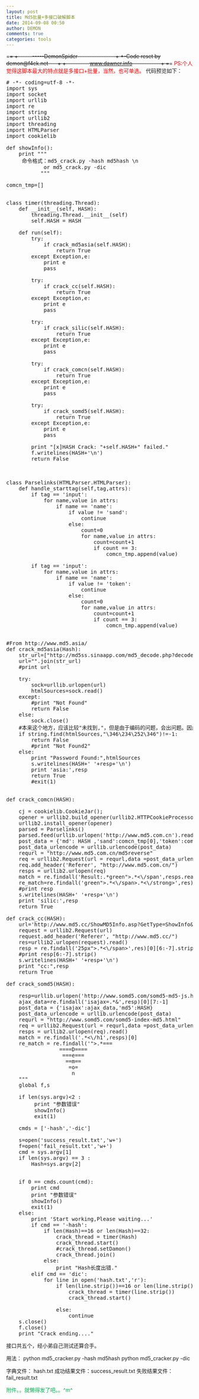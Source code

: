 ```yaml
---
layout: post
title: Md5批量+多接口破解脚本
date: 2014-09-08 00:50
author: DEMON
comments: true
categories: tools
---
```

=~~~~~~~~~~~~~~~~~~~~~~=
+-----------DemonSpider----------------+
+-Code reset by demon@f4ck.net----+
+----------<a title="www.dawner.info" href="http://www.dawner.info" target="_blank">www.dawner.info</a>------------+
=~~~~~~~~~~~~~~~~~~~~~~=
<span style="color: #ff0000;">PS:个人觉得这脚本最大的特点就是多接口+批量，当然，也可单选。</span>
代码预览如下：
<pre lang="python">
# -*- coding=utf-8 -*-
import sys
import socket
import urllib
import re
import string
import urllib2
import threading
import HTMLParser
import cookielib

def showInfo():
    print """
     命令格式：md5_crack.py -hash md5hash \n
			or md5_crack.py -dic
           """

comcn_tmp=[]


class timer(threading.Thread): 
    def __init__(self, HASH):  
        threading.Thread.__init__(self)  
        self.HASH = HASH    
   
    def run(self):  
        try:
            if crack_md5asia(self.HASH):
                return True
        except Exception,e:
            print e
            pass
        
        try:
            if crack_cc(self.HASH):
                return True
        except Exception,e:
            print e
            pass
        
        try:
            if crack_silic(self.HASH):
                return True
        except Exception,e:
            print e
            pass
        
        try:
            if crack_comcn(self.HASH):
                return True
        except Exception,e:
            print e
            pass

        try:
            if crack_somd5(self.HASH):
                return True
        except Exception,e:
            print e
            pass
        
        print "[x]HASH Crack: "+self.HASH+" failed."
        f.writelines(HASH+'\n')
        return False 
              


class Parselinks(HTMLParser.HTMLParser):
    def handle_starttag(self,tag,attrs):
        if tag == 'input':
            for name,value in attrs:
                if name == 'name':
                    if value != 'sand':
                        continue
                    else:
                        count=0
                        for name,value in attrs:
                            count=count+1
                            if count == 3: 
                                comcn_tmp.append(value)

        if tag == 'input':
            for name,value in attrs:
                if name == 'name':
                    if value != 'token':
                        continue
                    else:
                        count=0
                        for name,value in attrs:
                            count=count+1
                            if count == 3: 
                                comcn_tmp.append(value)


#From http://www.md5.asia/
def crack_md5asia(Hash):   
    str_url=["http://md5ss.sinaapp.com/md5_decode.php?decoder=1&timeout=10&hash=",Hash]
    url="".join(str_url)
    #print url
            
    try:
        sock=urllib.urlopen(url)
        htmlSources=sock.read()
    except:
        #print "Not Found"
        return False
    else:
        sock.close()
    #本来这个地方，应该比较"未找到,"，但是由于编码的问题，会出问题。因此，改为16进制了。
    if string.find(htmlSources,"\346\234\252\346")!=-1:
        return False
        #print "Not Found2"
    else:
        print "Password Found:",htmlSources
        s.writelines(HASH+' '+resp+'\n')
        print 'asia:',resp
        return True
        #exit(1)


def crack_comcn(HASH):

    cj = cookielib.CookieJar();
    opener = urllib2.build_opener(urllib2.HTTPCookieProcessor(cj))
    urllib2.install_opener(opener)
    parsed = Parselinks()
    parsed.feed(urllib.urlopen('http://www.md5.com.cn').read())
    post_data = {'md': HASH ,'sand':comcn_tmp[0],'token':comcn_tmp[1],'submit':'MD5+Crack'}
    post_data_urlencode = urllib.urlencode(post_data)
    requrl = "http://www.md5.com.cn/md5reverse"
    req = urllib2.Request(url = requrl,data =post_data_urlencode)
    req.add_header('Referer', "http://www.md5.com.cn/")
    resps = urllib2.urlopen(req)
    match = re.findall('Result:.*green">.*<\/span',resps.read())
    re_match=re.findall('green">.*<\/span><div',match[0])[0][7:-11]
    #print re_match[0][7:-11]
    s.writelines(HASH+' '+re_match+'\n')
    print 'comcn:',re_match
    return True



def crack_silic(HASH):
    post_data = {'isajax':'1' ,'md5':HASH}
    post_data_urlencode = urllib.urlencode(post_data)
    requrl = "http://cracker.blackbap.org/?do=search&language=en"
    req = urllib2.Request(url = requrl,data =post_data_urlencode)
    res_data = urllib2.urlopen(req)
    res = res_data.read()
    #print res
    resp = re.findall('Password <strong>.*<\/strong>',res)[0][17:-9]
    #print resp
    s.writelines(HASH+' '+resp+'\n')
    print 'silic:',resp
    return True

def crack_cc(HASH):
    url='http://www.md5.cc/ShowMD5Info.asp?GetType=ShowInfo&no-cache=0.4669540437658686&md5_str='+HASH+'&_='
    request = urllib2.Request(url)
    request.add_header('Referer', "http://www.md5.cc/")
    res=urllib2.urlopen(request).read()
    resp = re.findall('25px">.*<\/span>',res)[0][6:-7].strip()
    #print resp[6:-7].strip()
    s.writelines(HASH+' '+resp+'\n')
    print "cc:",resp
    return True

def crack_somd5(HASH):

    resp=urllib.urlopen('http://www.somd5.com/somd5-md5-js.html').read()
    ajax_data=re.findall('isajax=.*&',resp)[0][7:-1]
    post_data = {'isajax':ajax_data,'md5':HASH}
    post_data_urlencode = urllib.urlencode(post_data)
    requrl = "http://www.somd5.com/somd5-index-md5.html"
    req = urllib2.Request(url = requrl,data =post_data_urlencode)
    resps = urllib2.urlopen(req).read()
    match = re.findall('<h1.*line;">.*<\/h1',resps)[0]
    re_match = re.findall('">.*</',match)[0][2:-2]
    s.writelines(HASH+' '+resp+'\n')
    print "somd5",resp
    return True


if '__main__' == __name__:         

#这个简单脚本借用了一哥们儿的框架，虽然改动不少，按理确实应该留下原先那个兄弟版权的。。
#可是我在论坛搜了半天都没搜到。。完全遗忘了原版在哪儿找的有木有！！
#要是这兄弟看到了可以跟小弟联系，不嫌弃的话我加上~	

    print """
     =~~~~~~~~~~~~~~~~~~~~~~~~~~~~~~~~~=
     +-----------DemonSpider-----------+
     +--------Md5-Cracker--V1.0--------+
     +----------www.dawner.info--------+
     +--md5_crack.py for single or dic-+
     ===================================
                    = =
                   == ==
                ===<-|->===
                 ====D====
                  ===e===
                   ==m==
                    =o=
                     n
    """
    global f,s

    if len(sys.argv)<2 :
         print "参数错误"
         showInfo()
         exit(1)
     
    cmds = ['-hash','-dic']
     
    s=open('success_result.txt','w+')
    f=open('fail_result.txt','w+')
    cmd = sys.argv[1]
    if len(sys.argv) == 3 :
        Hash=sys.argv[2]
         
		 
    if 0 == cmds.count(cmd):  
        print cmd
        print "参数错误"
        showInfo()
        exit(1)
    else:
        print 'Start working,Please waiting...'
        if cmd == '-hash':
            if len(Hash)==16 or len(Hash)==32:
                crack_thread = timer(Hash)
                crack_thread.start()
                #crack_thread.setDamon()
                crack_thread.join()
            else:
                print "Hash长度出错."
        elif cmd == 'dic':
            for line in open('hash.txt','r'):
                if len(line.strip())==16 or len(line.strip())==32:
                    crack_thread = timer(line.strip())
                    crack_thread.start()

                else:
                    continue
    s.close()
    f.close()
    print "Crack ending...."
</pre>
接口共五个，经小弟自己测试还算合手。

用法：
python md5_cracker.py -hash md5hash
python md5_cracker.py -dic

字典文件：
hash.txt
成功结果文件：success_result.txt
失败结果文件：fail_result.txt

<span style="color: #00B050;">附件。。就懒得发了吧。。^m^</span>
